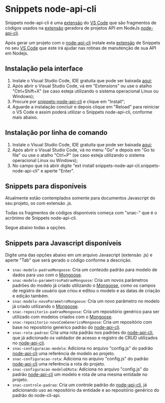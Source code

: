 Snippets node-api-cli
======

Snippets node-api-cli é uma [extensão](https://marketplace.visualstudio.com/items?itemName=snippets-node-api-cli.snippets-node-api-cli) do [VS Code](https://code.visualstudio.com/) que são fragmentos de códigos usados na [extensão](https://marketplace.visualstudio.com/items?itemName=snippets-node-api-cli.snippets-node-api-cli) geradora de projetos API em NodeJs [node-api-cli](https://www.npmjs.com/package/node-api-cli).

Após gerar um projeto com o [node-api-cli](https://www.npmjs.com/package/node-api-cli) instale esta [extensão](https://marketplace.visualstudio.com/items?itemName=snippets-node-api-cli.snippets-node-api-cli) de Snippets no seu [VS Code](https://code.visualstudio.com/) que este irá ajudar nas rotinas de manutenção de sua API em Nodejs.

Instalação pela interface
------------
1. Instale o Visual Studio Code, IDE gratuita que pode ser baixada [aqui](https://code.visualstudio.com/);
1. Após abrir o Visual Studio Code, vá em "Extensions" ou use o atalho "Ctrl+Shift+X" (se caso esteja utilizando o sistema operacional Linux ou Windows);
1. Procure por [snippets-node-api-cli](https://marketplace.visualstudio.com/items?itemName=snippets-node-api-cli.snippets-node-api-cli) e clique em "Install";
1. Aguarde a instalação concluír e depois clique em "Reload" para reiniciar o VS Code e assim poderá utilizar o Snippets node-api-cli, conforme mais abaixo.

Instalação por linha de comando
------------
1. Instale o Visual Studio Code, IDE gratuita que pode ser baixada [aqui](https://code.visualstudio.com/);
1. Após abrir o Visual Studio Code, vá no menu "Go" e depois em "Go to file" ou use o atalho "Ctrl+P" (se caso esteja utilizando o sistema operacional Linux ou Windows);
1. No campo que irá abrir digite "ext install snippets-node-api-cli.snippets-node-api-cli" e aperte "Enter".

Snippets para disponíveis
------------

Atualmente estão contemplados somente para documentos Javascript do seu projeto, os com extensão .js. 

Todas os fragmentos de códigos disponíveis começa com "snac-" que é o acrônimo de Snippets node-api-cli.

Segue abaixo todas a opções. 

Snippets para Javascript disponíveis
------------

Digite uma das opções abaixo em um arquivo Javascript (extensão .js) e aperte "Tab" que será gerado o código conforme a descrição. 

- `snac-modelo-padraoMongoose`: Cria um conteúdo padrão para modelo de dados para uso com o [Mongoose](http://mongoosejs.com/).
- `snac-modelo-parametrosPadraoMongoose`: Cria um novos parâmetros padrões do modelo já criado utilizando o [Mongoose](http://mongoosejs.com/), como os campos de registro de usuário que criou e editou o modelo e as datas de criação e edição também.
- `snac-modelo-novoParametroMongoose`: Cria um novo parâmetro no modelo já criado utilizando o [Mongoose](http://mongoosejs.com/).
- `snac-repositorio-padraoMongoose`: Cria um repositório genérico para ser utilizado com modelos criados com o [Mongoose](http://mongoosejs.com/).
- `snac-repositorio-novoComGenericoMongoose`: Cria um repositório com base no repositório genérico padrão do [node-api-cli](https://www.npmjs.com/package/node-api-cli).
- `snac-rota-padrao`: Cria uma rota padrão nos padrões do [node-api-cli](https://www.npmjs.com/package/node-api-cli), que já adicionado os validador de acesso e registro de CRUD utilizados no [node-api-cli](https://www.npmjs.com/package/node-api-cli).
- `snac-configuracao-modelo`: Adiciona no arquivo "config.js" do padrão [node-api-cli](https://www.npmjs.com/package/node-api-cli) uma referência de modelo ao projeto.
- `snac-configuracao-rota`: Adiciona no arquivo "config.js" do padrão [node-api-cli](https://www.npmjs.com/package/node-api-cli) uma referência a rota do projeto.
- `snac-configuracao-modeloERota`: Adiciona no arquivo "config.js" do padrão [node-api-cli](https://www.npmjs.com/package/node-api-cli) um modelo e rota de uma mesma entidade no projeto.
- `snac-controle-padrao`: Cria um controle padrão do [node-api-cli](https://www.npmjs.com/package/node-api-cli), já adicionando uso ao repositório da entidade e ao repositório genérico do padrão do node-cli-api.
